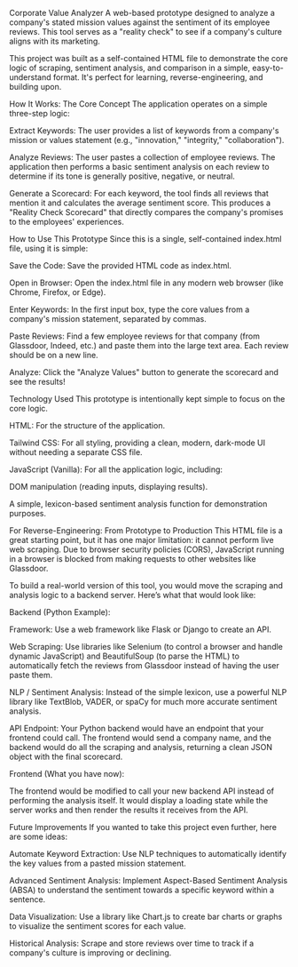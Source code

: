 Corporate Value Analyzer
A web-based prototype designed to analyze a company's stated mission values against the sentiment of its employee reviews. This tool serves as a "reality check" to see if a company's culture aligns with its marketing.

This project was built as a self-contained HTML file to demonstrate the core logic of scraping, sentiment analysis, and comparison in a simple, easy-to-understand format. It's perfect for learning, reverse-engineering, and building upon.

How It Works: The Core Concept
The application operates on a simple three-step logic:

Extract Keywords: The user provides a list of keywords from a company's mission or values statement (e.g., "innovation," "integrity," "collaboration").

Analyze Reviews: The user pastes a collection of employee reviews. The application then performs a basic sentiment analysis on each review to determine if its tone is generally positive, negative, or neutral.

Generate a Scorecard: For each keyword, the tool finds all reviews that mention it and calculates the average sentiment score. This produces a "Reality Check Scorecard" that directly compares the company's promises to the employees' experiences.

How to Use This Prototype
Since this is a single, self-contained index.html file, using it is simple:

Save the Code: Save the provided HTML code as index.html.

Open in Browser: Open the index.html file in any modern web browser (like Chrome, Firefox, or Edge).

Enter Keywords: In the first input box, type the core values from a company's mission statement, separated by commas.

Paste Reviews: Find a few employee reviews for that company (from Glassdoor, Indeed, etc.) and paste them into the large text area. Each review should be on a new line.

Analyze: Click the "Analyze Values" button to generate the scorecard and see the results!

Technology Used
This prototype is intentionally kept simple to focus on the core logic.

HTML: For the structure of the application.

Tailwind CSS: For all styling, providing a clean, modern, dark-mode UI without needing a separate CSS file.

JavaScript (Vanilla): For all the application logic, including:

DOM manipulation (reading inputs, displaying results).

A simple, lexicon-based sentiment analysis function for demonstration purposes.

For Reverse-Engineering: From Prototype to Production
This HTML file is a great starting point, but it has one major limitation: it cannot perform live web scraping. Due to browser security policies (CORS), JavaScript running in a browser is blocked from making requests to other websites like Glassdoor.

To build a real-world version of this tool, you would move the scraping and analysis logic to a backend server. Here’s what that would look like:

Backend (Python Example):

Framework: Use a web framework like Flask or Django to create an API.

Web Scraping: Use libraries like Selenium (to control a browser and handle dynamic JavaScript) and BeautifulSoup (to parse the HTML) to automatically fetch the reviews from Glassdoor instead of having the user paste them.

NLP / Sentiment Analysis: Instead of the simple lexicon, use a powerful NLP library like TextBlob, VADER, or spaCy for much more accurate sentiment analysis.

API Endpoint: Your Python backend would have an endpoint that your frontend could call. The frontend would send a company name, and the backend would do all the scraping and analysis, returning a clean JSON object with the final scorecard.

Frontend (What you have now):

The frontend would be modified to call your new backend API instead of performing the analysis itself. It would display a loading state while the server works and then render the results it receives from the API.

Future Improvements
If you wanted to take this project even further, here are some ideas:

Automate Keyword Extraction: Use NLP techniques to automatically identify the key values from a pasted mission statement.

Advanced Sentiment Analysis: Implement Aspect-Based Sentiment Analysis (ABSA) to understand the sentiment towards a specific keyword within a sentence.

Data Visualization: Use a library like Chart.js to create bar charts or graphs to visualize the sentiment scores for each value.

Historical Analysis: Scrape and store reviews over time to track if a company's culture is improving or declining.
